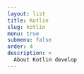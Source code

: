 ```yaml
---
layout: list
title: Kotlin
slug: kotlin
menu: true
submenu: false
order: 4
description: >
  About Kotlin develop
---
```

